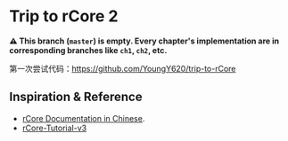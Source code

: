# Trip to rCore 2

**:warning: This branch (`master`) is empty. Every chapter's implementation are in corresponding branches like `ch1`, `ch2`, etc.**

第一次尝试代码：<https://github.com/YoungY620/trip-to-rCore>

## Inspiration & Reference

- [rCore Documentation in Chinese](https://rcore-os.github.io/rCore-Tutorial-Book-v3/).
- [rCore-Tutorial-v3](https://github.com/rcore-os/rCore-Tutorial-v3)

